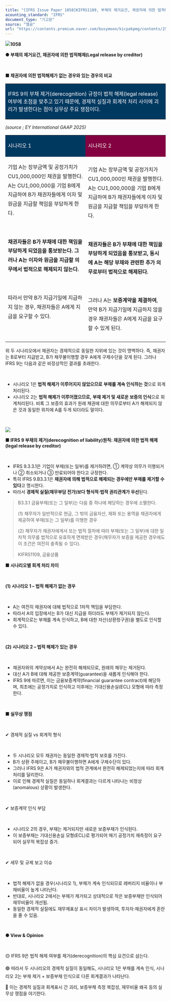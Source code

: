 ```yaml
---
title: "[IFRS Issue Paper 1058]KIFRS1109, 부채의 제거요건, 채권자에 의한 법적해제(Legal release by creditor)"
acounting_standard: "IFRS"
document_type: "기고문"
source: "엘곰"
url: "https://contents.premium.naver.com/busymoon/kicpakpmg/contents/250823182636497ql"
---
```

![](https://n2.news.naver.com/l.gif?type=content)**1058**

**● 부채의 제거요건, 채권자에 의한 법적해제(Legal release by creditor)**

**​**

**■ 채권자에 의한 법적해제가 없는 경우와 있는 경우의 비교**

<table style=""><tbody><tr><td colspan="3" rowspan="1" style="width: 99.99%; height: 71.0px;  background-color: #003960;"><div><p style=""><span style="color:#ffffff;">IFRS 9의 부채 제거(derecognition) 규정이 법적 해제(legal release) 여부에 초점을 맞추고 있기 때문에, 경제적 실질과 회계적 처리 사이에 괴리가 발생한다는 점이 실무상 주요 쟁점이다.</span></p></div></td></tr></tbody></table>

*(source ; EY International GAAP 2025)*

<table style=""><tbody><tr><td colspan="1" rowspan="1" style="width: 50.0%; height: 43.0px;  background-color: #003960;"><div><p style="line-height:1.8;"><span style="color:#ffffff;">시나리오 1</span></p></div></td><td colspan="1" rowspan="1" style="width: 50.0%; height: 43.0px;  background-color: #830041;"><div><p style="line-height:1.8;"><span style="color:#ffffff;">시나리오 2</span></p></div></td></tr><tr><td colspan="1" rowspan="1" style="width: 50.0%; height: 43.0px;  "><div><p style="line-height:1.8;"><span style="">기업 A는 장부금액 및 공정가치가 CU1,000,000인 채권을 발행한다. A는 CU1,000,000을 기업 B에게 지급하여 B가 채권자들에게 이자 및 원금을 지급할 책임을 부담하게 한다.</span></p></div><div><p style="line-height:1.8;"><span style="">​</span></p></div><div><p style="line-height:1.8;"><span style=""><b>채권자들은 B가 부채에 대한 책임을 부담하게 되었음을 통보받는다. 그러나 A는 이자와 원금을 지급할 의무에서 법적으로 해제되지 않는다.</b></span><span style=""></span></p></div><div><p style="line-height:1.8;"><span style="">​</span></p></div><div><p style="line-height:1.8;"><span style="">따라서 만약 B가 지급기일에 지급하지 않는 경우, 채권자들은 A에게 지급을 요구할 수 있다.</span></p></div><div><p style="line-height:1.8;"><span style="">​</span></p></div></td><td colspan="1" rowspan="1" style="width: 50.0%; height: 43.0px;  "><div><p style="line-height:1.8;"><span style="">기업 A는 장부금액 및 공정가치가 CU1,000,000인 채권을 발행한다. A는 CU1,000,000을 기업 B에게 지급하여 B가 채권자들에게 이자 및 원금을 지급할 책임을 부담하게 한다.</span></p></div><div><p style="line-height:1.8;"><span style="">​</span></p></div><div><p style="line-height:1.8;"><span style=""><b>채권자들은 B가 부채에 대한 책임을 부담하게 되었음을 통보받고, 동시에 A는 해당 부채와 관련한 추가 의무로부터 법적으로 해제된다.</b></span><span style=""></span></p></div><div><p style="line-height:1.8;"><span style="">​</span></p></div><div><p style="line-height:1.8;"><span style="">그러나 A는 </span><span style=""><b>보증계약을 체결하여</b></span><span style="">, 만약 B가 지급기일에 지급하지 않을 경우 채권자들은 A에게 지급을 요구할 수 있게 된다.</span></p></div></td></tr></tbody></table>

위 두 시나리오에서 채권자는 경제적으로 동일한 지위에 있는 것이 명백하다. 즉, 채권자는 B로부터 지급받고, B가 채무불이행할 경우 A에게 구제수단을 갖게 된다. 그러나 IFRS 9는 다음과 같은 비정상적인 결과를 초래한다.

​

- 시나리오 1은 **법적 해제가 이루어지지 않았으므로** **부채를 계속 인식하는 것**으로 회계처리된다.
- 시나리오 2는 **법적 해제가 이루어졌으므로,** **부채 제거 및 새로운 보증의 인식**으로 회계처리된다. 비록 그 보증의 효과가 원래 채권에 대한 의무로부터 A가 해제되지 않은 것과 동일한 위치에 A를 두게 되더라도 말이다.

​

![](https://scs-phinf.pstatic.net/MjAyNTA4MjNfMjY4/MDAxNzU1OTQwODMxNDEx.aX3Cj6dlbxYz80JbCqxoYTrDrwZow4Ro7D8OhbTJmnEg.XukXE7svgKmbxh9vDWeR1FOr50oqXc9dimCviGYWUzsg.PNG/image.png?type=w800)

**■ IFRS 9 부채의 제거(derecognition of liability)원칙: 채권자에 의한 법적 해제(legal release by creditor)**

**​**

- IFRS 9.3.3.1은 기업이 부채(또는 일부)를 제거하려면, ① 계약상 의무가 이행되거나 ② 취소되거나 ③ 만료되어야 한다고 규정한다.
- 특히 IFRS 9.B3.3.1은 **채권자에 의해 법적으로 해제되는 경우에만 부채를 제거할 수 있다**고 명시한다.
- 따라서 **경제적 실질(채무부담 전가)보다 형식적·법적 권리관계가 우선**된다.

> B3.3.1 금융부채(또는 그 일부)는 다음 중 하나에 해당하는 경우에 소멸한다.
> 
> (1) 채무자가 일반적으로 현금, 그 밖의 금융자산, 재화 또는 용역을 채권자에게 제공하여 부채(또는 그 일부)를 이행한 경우
> 
> (2) 채무자가 채권자에게서 또는 법적 절차에 따라 부채(또는 그 일부)에 대한 일차적 의무를 법적으로 유효하게 면제받은 경우(채무자가 보증을 제공한 경우에도 이 조건은 여전히 충족될 수 있다).
> 
> KIFRS1109, 금융상품

**■ 시나리오별 회계 처리 차이**

​

**(1) 시나리오 1 – 법적 해제가 없는 경우**

​

- A는 여전히 채권자에 대해 법적으로 1차적 책임을 부담한다.
- 따라서 A의 입장에서는 B가 대신 지급을 하더라도 부채가 제거되지 않는다.
- 회계적으로는 부채를 계속 인식하고, B에 대한 자산(상환청구권)을 별도로 인식할 수 있다.

​

**(2) 시나리오 2 – 법적 해제가 있는 경우**

​

- 채권자와의 계약상에서 A는 완전히 해제되므로, 원래의 채무는 제거된다.
- 대신 A가 B에 대해 제공한 보증계약(guarantee)을 새롭게 인식해야 한다.
- IFRS 9에 따르면, 이는 금융보증계약(financial guarantee contract)에 해당하며, 최초에는 공정가치로 인식하고 이후에는 기대신용손실(ECL) 모형에 따라 측정한다.

​

**■ 실무상 쟁점**

**​**

✔ 경제적 실질 vs 회계적 형식

​

- 두 시나리오 모두 채권자는 동일한 경제적·법적 보호를 가진다.
- B가 상환 주체이고, B가 채무불이행하면 A에게 구제수단이 있다.
- 그러나 IFRS 9은 A가 채권자와의 법적 관계에서 완전히 해제되었는지에 따라 회계처리를 달리한다.
- 이로 인해 경제적 실질은 동일하나 회계결과는 다르게 나타나는 비정상(anomalous) 상황이 발생한다.

​

✔ 보증계약 인식 부담

​

- 시나리오 2의 경우, 부채는 제거되지만 새로운 보증부채가 인식된다.
- 이 보증부채는 기대신용손실 모형(ECL)로 평가되어 매기 공정가치 재측정이 요구되어 실무적 복잡성 증가.

​

✔ 세무 및 규제 보고 이슈

​

- 법적 해제가 없을 경우(시나리오 1), 부채가 계속 인식되므로 레버리지 비율이나 부채비율이 높게 나타난다.
- 반대로, 시나리오 2에서는 부채가 제거되고 상대적으로 작은 보증부채만 인식되어 재무비율이 개선됨.
- 동일한 경제적 실질에도 재무제표상 표시 차이가 발생하여, 투자자·채권자에게 혼란을 줄 수 있음.

​

**● View & Opinion**

​

🟡 IFRS 9은 법적 해제 여부를 제거(derecognition)의 핵심 요건으로 삼는다.

🟢 따라서 두 시나리오의 경제적 실질이 동일해도, 시나리오 1은 부채를 계속 인식, 시나리오 2는 부채 제거 + 보증부채 인식으로 다른 회계결과가 나타난다.

🔵 이는 경제적 실질과 회계표시 간 괴리, 보증부채 측정 복잡성, 재무비율 왜곡 등의 실무상 쟁점을 야기한다.